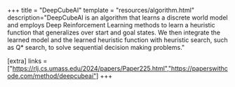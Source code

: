 +++
title = "DeepCubeAI"
template = "resources/algorithm.html"
description="DeepCubeAI is an algorithm that learns a discrete world model and employs Deep Reinforcement Learning methods to learn a heuristic function that generalizes over start and goal states. We then integrate the learned model and the learned heuristic function with heuristic search, such as Q* search, to solve sequential decision making problems."

[extra]
links = ["https://rlj.cs.umass.edu/2024/papers/Paper225.html","https://paperswithcode.com/method/deepcubeai"]
+++
